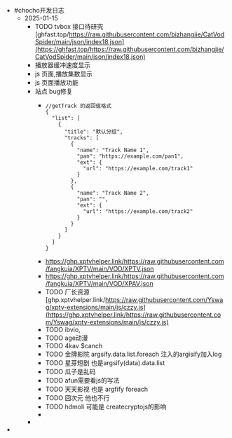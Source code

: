 - #chocho开发日志
	- 2025-01-15
		- TODO  tvbox 接口待研究 [ghfast.top/https://raw.githubusercontent.com/bizhangjie/CatVodSpider/main/json/index18.json](https://ghfast.top/https://raw.githubusercontent.com/bizhangjie/CatVodSpider/main/json/index18.json)
		- 播放器缓冲速度显示
		- js 页面,播放集数显示
		- js 页面播放功能
		- 站点 bug修复
			- ```
			  //getTrack 的返回值格式
			  {
			    "list": [
			      {
			        "title": "默认分组",
			        "tracks": [
			          {
			            "name": "Track Name 1",
			            "pan": "https://example.com/pan1",
			            "ext": {
			              "url": "https://example.com/track1"
			            }
			          },
			          {
			            "name": "Track Name 2",
			            "pan": "",
			            "ext": {
			              "url": "https://example.com/track2"
			            }
			          }
			        ]
			      }
			    ]
			  }
			  ```
			- https://ghp.xptvhelper.link/https://raw.githubusercontent.com/fangkuia/XPTV/main/VOD/XPTV.json
			- https://ghp.xptvhelper.link/https://raw.githubusercontent.com/fangkuia/XPTV/main/VOD/XPAV.json
			- TODO 厂长资源 [ghp.xptvhelper.link/https://raw.githubusercontent.com/Yswag/xptv-extensions/main/js/czzy.js](https://ghp.xptvhelper.link/https://raw.githubusercontent.com/Yswag/xptv-extensions/main/js/czzy.js)
			- TODO ibvio,
			- TODO age动漫
			- TODO 4kav $canch
			- TODO 金牌影院 argsify.data.list.foreach 注入的argisify加入log
			- TODO 星芽短剧 也是argsify(data).data.list
			- TODO 瓜子是乱码
			- TODO afun需要看js的写法
			- TODO 天天影视 也是 argfify foreach
			- TODO 囧次元 他也不行
			- TODO hdmoli 可能是 createcryptojs的影响
			-
		-
-